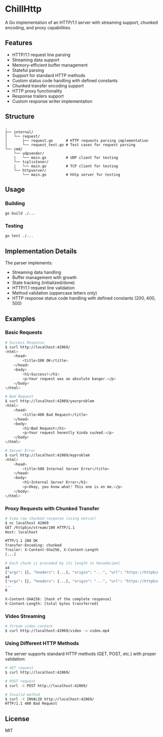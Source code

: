 # ChillHttp

A Go implementation of an HTTP/1.1 server with streaming support, chunked encoding, and proxy capabilities.

## Features

- HTTP/1.1 request line parsing
- Streaming data support
- Memory-efficient buffer management
- Stateful parsing
- Support for standard HTTP methods
- Custom status code handling with defined constants
- Chunked transfer encoding support
- HTTP proxy functionality
- Response trailers support
- Custom response writer implementation

## Structure

```
.
├── internal/
│   └── request/
│       ├── request.go      # HTTP requests parsing implementation
│       └── request_test.go # Test cases for request parsing
└── cmd/
    └── udpsender/
    |   └── main.go         # UDP client for testing
    └── tcplistener/
    |   └── main.go         # TCP client for testing
    └── httpserver/
        └── main.go         # hhtp server for testing
```

## Usage

### Building

```bash
go build ./...
```

### Testing

```bash
go test ./...
```

## Implementation Details

The parser implements:
- Streaming data handling
- Buffer management with growth
- State tracking (initialized/done)
- HTTP/1.1 request line validation
- Method validation (uppercase letters only)
- HTTP response status code handling with defined constants (200, 400, 500)

## Examples

### Basic Requests

```bash
# Success Response
$ curl http://localhost:42069/
<html>
    <head>
        <title>200 OK</title>
    </head>
    <body>
        <h1>Success!</h1>
        <p>Your request was an absolute banger.</p>
    </body>
</html>

# Bad Request
$ curl http://localhost:42069/yourproblem
<html>
    <head>
        <title>400 Bad Request</title>
    </head>
    <body>
        <h1>Bad Request</h1>
        <p>Your request honestly kinda sucked.</p>
    </body>
</html>

# Server Error
$ curl http://localhost:42069/myproblem
<html>
    <head>
        <title>500 Internal Server Error</title>
    </head>
    <body>
        <h1>Internal Server Error</h1>
        <p>Okay, you know what? This one is on me.</p>
    </body>
</html>
```

### Proxy Requests with Chunked Transfer

```bash
# View raw chunked response (using netcat)
$ nc localhost 42069
GET /httpbin/stream/100 HTTP/1.1
Host: localhost

HTTP/1.1 200 OK
Transfer-Encoding: chunked
Trailer: X-Content-Sha256, X-Content-Length
[...]

# Each chunk is preceded by its length in hexadecimal
a4
{"args": {}, "headers": {...}, "origin": "...", "url": "https://httpbin.org/stream/100"}
a4
{"args": {}, "headers": {...}, "origin": "...", "url": "https://httpbin.org/stream/100"}
...
0

X-Content-SHA256: [hash of the complete response]
X-Content-Length: [total bytes transferred]
```

### Video Streaming

```bash
# Stream video content
$ curl http://localhost:42069/video -o video.mp4
```

### Using Different HTTP Methods

The server supports standard HTTP methods (GET, POST, etc.) with proper validation:
```bash
# GET request
$ curl http://localhost:42069/

# POST request
$ curl -X POST http://localhost:42069/

# Invalid method
$ curl -X INVALID http://localhost:42069/
HTTP/1.1 400 Bad Request
```

## License

MIT